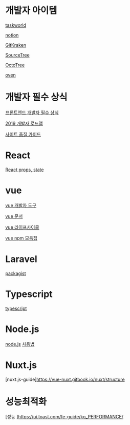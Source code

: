 # 개발자 아이템

[taskworld](https://taskworld.com/ko/)

[notion](https://www.notion.so/)

[GitKraken](https://www.gitkraken.com/)

[SourceTree](https://www.sourcetreeapp.com/)

[OctoTree](https://chrome.google.com/webstore/detail/octotree/bkhaagjahfmjljalopjnoealnfndnagc?hl=ko)

[oven](https://ovenapp.io/)


# 개발자 필수 상식

[프론트엔드 개발자 필수 상식](https://github.com/Songhun/Front-end-Developer-Interview-Questions/blob/master/Korean/README_KR.md)

[2019 개발자 로드맵](https://github.com/kamranahmedse/developer-roadmap)

[사이트 품질 가이드](https://webmastertool.naver.com/guide/advanced_quality.naver#chapter4.2)


# React

[React props, state](https://velopert.com/3629)


# vue 

[vue 개발자 도구](https://chrome.google.com/webstore/detail/vuejs-devtools/nhdogjmejiglipccpnnnanhbledajbpd/related?hl=ko)

[vue 문서](https://kr.vuejs.org/v2/guide/index.html)


[vue 라이프사이클](https://deafjwhong.tistory.com/73)

[vue npm 모음집](https://www.npmjs.com/package/vue)


# Laravel

[packagist](https://packagist.org/)


# Typescript

[typescript](https://www.typescriptlang.org)

# Node.js
[node.js](https://m.blog.naver.com/kangminser88/221146020394)
[사용법](https://wanago.io/2018/12/03/typescript-express-tutorial-routing-controllers-middleware/?fbclid=IwAR1N1pfMdrymLU_kZu18ln_xUuORCxe4DGucSLPIeamwDXEJY9NMSfXJ7RY)


# Nuxt.js
[nuxt.js-guide]https://vue-nuxt.gitbook.io/nuxt/structure

# 성능최적화
[성능 ]https://ui.toast.com/fe-guide/ko_PERFORMANCE/
